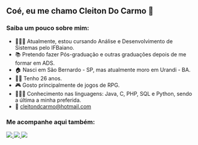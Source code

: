 ## Coé, eu me chamo Cleiton Do Carmo 👋

### Saiba um pouco sobre mim:

- 👨🏻‍🎓 Atualmente, estou cursando Análise e Desenvolvimento de Sistemas pelo IFBaiano.
- 📚 Pretendo fazer Pós-graduação e outras graduações depois de me formar em ADS.
- 🏠 Nasci em São Bernardo - SP, mas atualmente moro em Urandi - BA.
- 👦🏻 Tenho 26 anos.
- 🎮 Gosto principalmente de jogos de RPG.
- 👨🏻‍💻 Conhecimento nas linguagens: Java, C, PHP, SQL e Python, sendo a última a minha preferida.
- 📧 cleitondcarmo@hotmail.com

### Me acompanhe aqui também:
<div class="box">
    <a href="https://www.instagram.com/cleitondcarmo/" target="_blank" rel="nofollow">
        <img src="https://user-images.githubusercontent.com/81137205/130878355-7fc5bc13-f911-4fe7-8f3d-b909442e8716.png"  style="max-width:100%;">
    </a>    
    <a href="https://www.linkedin.com/in/cleitondcarmo/" target="_blank" rel="nofollow">
        <img src="https://user-images.githubusercontent.com/81137205/130878693-3ab62b1f-bee6-458d-bea5-5e1e8f7dad78.png"  style="max-width:100%;">
    </a>
    <a href="https://www.facebook.com/kleiton.aparecido.9/" target="_blank" rel="nofollow">
        <img src="https://user-images.githubusercontent.com/81137205/130878874-63a93733-6b62-4a51-baaf-9b52c6eb3a1e.png"  style="max-width:100%;">
    </a>
</div>

